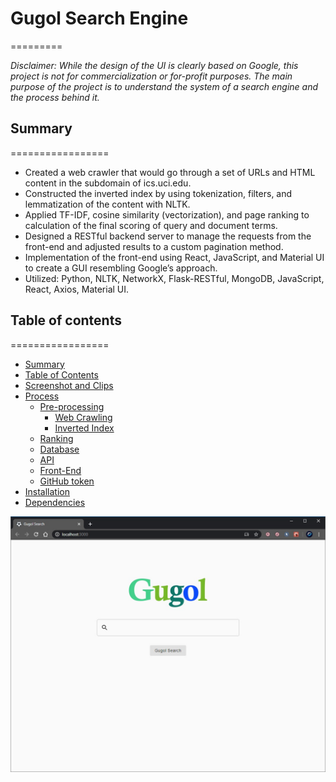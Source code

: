 # Gugol Search Engine
=========

_Disclaimer: While the design of the UI is clearly based on Google, this project is not for commercialization or for-profit purposes. The main purpose of the project is to understand the system of a search engine and the process behind it._

## Summary
=================

* Created a web crawler that would go through a set of URLs and HTML content in the subdomain of ics.uci.edu.
* Constructed the inverted index by using tokenization, filters, and lemmatization of the content with NLTK.
* Applied TF-IDF, cosine similarity (vectorization), and page ranking to calculation of the final scoring of query and document terms.
* Designed a RESTful backend server to manage the requests from the front-end and adjusted results to a custom pagination method.
* Implementation of the front-end using React, JavaScript, and Material UI to create a GUI resembling Google’s approach.
* Utilized: Python, NLTK, NetworkX, Flask-RESTful, MongoDB, JavaScript, React, Axios, Material UI.


## Table of contents
=================

<!--ts-->
   * [Summary](#summary)
   * [Table of Contents](#table-of-contents)
   * [Screenshot and Clips](#ss-clips)
   * [Process](#process)
      * [Pre-processing](#pre-processing)
        * [Web Crawling](#web-crawling)
        * [Inverted Index](#inverted-index)
      * [Ranking](#ranking)
      * [Database](#database)
      * [API](#api)
      * [Front-End](#front-end)
      * [GitHub token](#github-token)
   * [Installation](#installation)
   * [Dependencies](#dependencies)
<!--te-->


![Landing Page](/docs/screenshots/landing-page.jpg?raw=true)


